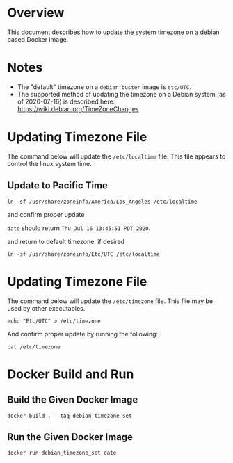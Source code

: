 # Overview

This document describes how to update the system timezone on a debian based Docker image.

# Notes

- The "default" timezone on a `debian:buster` image is `etc/UTC`.
- The supported method of updating the timezone on a Debian system (as of 2020-07-16) is described here: https://wiki.debian.org/TimeZoneChanges

# Updating Timezone File

The command below will update the `/etc/localtime` file. This file appears to control the linux system time.

## Update to Pacific Time

`ln -sf /usr/share/zoneinfo/America/Los_Angeles /etc/localtime`

and confirm proper update

`date` should return `Thu Jul 16 13:45:51 PDT 2020`.

and return to default timezone, if desired

`ln -sf /usr/share/zoneinfo/Etc/UTC /etc/localtime`

# Updating Timezone File

The command below will update the `/etc/timezone` file. This file may be used by other executables.

`echo "Etc/UTC" > /etc/timezone`

And confirm proper update by running the following:

`cat /etc/timezone`

# Docker Build and Run

## Build the Given Docker Image

`docker build . --tag debian_timezone_set`

## Run the Given Docker Image

`docker run debian_timezone_set date`
